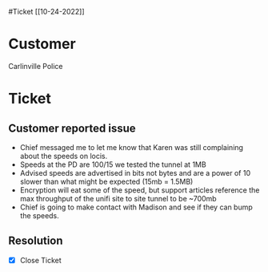 #Ticket 
[[10-24-2022]]


# Customer

Carlinville Police

# Ticket


## Customer reported issue

- Chief messaged me to let me know that Karen was still complaining about the speeds on locis.
- Speeds at the PD are 100/15 we tested the tunnel at 1MB
- Advised speeds are advertised in bits not bytes and are a power of 10 slower than what might be expected (15mb = 1.5MB)
- Encryption will eat some of the speed, but support articles reference the max throughput of the unifi site to site tunnel to be ~700mb 
- Chief is going to make contact with Madison and see if they can bump the speeds.

## Resolution


- [x] Close Ticket